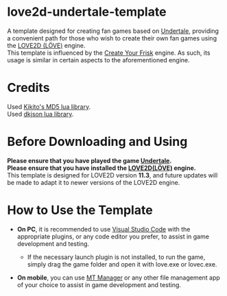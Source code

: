# love2d-undertale-template
A template designed for creating fan games based on [Undertale](https://undertale.com/), providing a convenient path for those who wish to create their own fan games using the [LOVE2D (LÖVE)](https://love2d.org/) engine.<br>
This template is influenced by the [Create Your Frisk](https://github.com/RhenaudTheLukark/CreateYourFrisk/) engine. As such, its usage is similar in certain aspects to the aforementioned engine.

# Credits
Used [Kikito's MD5 lua library](https://github.com/kikito/md5.lua).<br>
Used [dkjson lua library](http://dkolf.de/dkjson-lua/).<br>

# Before Downloading and Using
**Please ensure that you have played the game [Undertale](https://undertale.com/).**<br>
**Please ensure that you have installed the [LOVE2D(LÖVE)](https://love2d.org/) engine.**<br>
This template is designed for LOVE2D version **11.3**, and future updates will be made to adapt it to newer versions of the LOVE2D engine.

# How to Use the Template
- **On PC**, it is recommended to use [Visual Studio Code](https://code.visualstudio.com/) with the appropriate plugins, or any code editor you prefer, to assist in game development and testing.

    - If the necessary launch plugin is not installed, to run the game, simply drag the game folder and open it with love.exe or lovec.exe.

- **On mobile**, you can use [MT Manager](https://mt2.cn) or any other file management app of your choice to assist in game development and testing.
